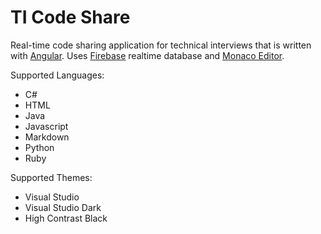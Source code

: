 # TI Code Share

Real-time code sharing application for technical interviews that is written with [Angular](https://angular.dev/).
Uses [Firebase](https://firebase.google.com/) realtime database and [Monaco Editor](https://microsoft.github.io/monaco-editor/).

Supported Languages:
- C#
- HTML
- Java
- Javascript
- Markdown
- Python
- Ruby

Supported Themes:
- Visual Studio
- Visual Studio Dark
- High Contrast Black